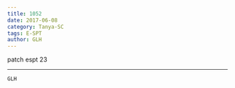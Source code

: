 ```yaml
---
title: 1052
date: 2017-06-08
category: Tanya-SC
tags: E-SPT
author: GLH
---
```


patch espt 23

---



`GLH`
